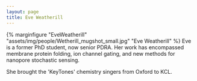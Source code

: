 ```yaml
---
layout: page
title: Eve Weatherill
---
```

{% marginfigure "EveWeatherill" "assets/img/people/Wetherill_mugshot_small.jpg" "Eve Weatherill" %}
Eve is a former PhD student, now senior PDRA. Her work has encompassed membrane protein folding, ion channel gating, and new methods for nanopore stochastic sensing.

She brought the 'KeyTones' chemistry singers from Oxford to KCL.

